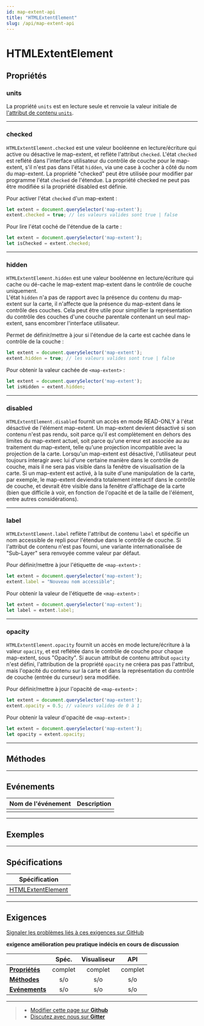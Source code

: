 ```yaml
---
id: map-extent-api
title: "HTMLExtentElement"
slug: /api/map-extent-api
---
```


# HTMLExtentElement

## Propriétés

### units

La propriété `units` est en lecture seule et renvoie la valeur initiale de 
[l'attribut de contenu `units`](../elements/extent/#units).

---

### checked

`HTMLExtentElement.checked` est une valeur booléenne en lecture/écriture qui 
active ou désactive le map-extent, et reflète l'attribut `checked`. L'état 
`checked` est reflété dans l'interface utilisateur du contrôle de couche pour le 
map-extent, s'il n'est pas dans l'état `hidden`, via une case à cocher à côté du 
nom du map-extent.  La propriété "checked" peut être utilisée pour modifier par 
programme l'état `checked` de l'étendue.  La propriété checked ne peut pas être 
modifiée si la propriété disabled est définie.

Pour activer l'état `checked` d'un map-extent :

```js
let extent = document.querySelector('map-extent');
extent.checked = true; // les valeurs valides sont true | false
```

Pour lire l'état coché de l'étendue de la carte :

```js
let extent = document.querySelector('map-extent');
let isChecked = extent.checked;
```
---

### hidden

`HTMLExtentElement.hidden` est une valeur booléenne en lecture/écriture qui cache 
ou dé-cache le map-extent map-extent dans le contrôle de couche uniquement.  
L'état `hidden` n'a pas de rapport avec la présence du contenu du map-extent sur 
la carte, il n'affecte que la présence du map-extent dans le contrôle des couches. 
Cela peut être utile pour simplifier la représentation du contrôle des couches 
d'une couche parentale contenant un seul map-extent, sans encombrer l'interface 
utilisateur. 

Permet de définir/mettre à jour si l'étendue de la carte est cachée dans le 
contrôle de la couche :

```js
let extent = document.querySelector('map-extent');
extent.hidden = true; // les valeurs valides sont true | false
```

Pour obtenir la valeur cachée de `<map-extent>` :

```js
let extent = document.querySelector('map-extent');
let isHidden = extent.hidden;
```
---

### disabled

`HTMLExtentElement.disabled` fournit un accès en mode READ-ONLY à l'état désactivé 
de l'élément map-extent.  Un map-extent devient désactivé si son contenu n'est pas 
rendu, soit parce qu'il est complètement en dehors des limites du map-extent 
actuel, soit parce qu'une erreur est associée au au traitement du map-extent, 
telle qu'une projection incompatible avec la projection de la carte. Lorsqu'un 
map-extent est désactivé, l'utilisateur peut toujours interagir avec lui d'une 
certaine manière dans le contrôle de couche, mais il ne sera pas visible dans la 
fenêtre de visualisation de la carte.  Si un map-extent est activé, à la suite 
d'une manipulation de la carte, par exemple, le map-extent deviendra totalement 
interactif dans le contrôle de couche, et devrait être visible dans la fenêtre 
d'affichage de la carte (bien que difficile à voir, en fonction de l'opacité et 
de la taille de l'élément, entre autres considérations). 

---

### label

`HTMLExtentElement.label` reflète l'attribut de contenu `label` et spécifie un 
nom accessible de repli pour l'étendue dans le contrôle de couche. Si l'attribut 
de contenu  n'est pas fourni, une variante internationalisée de "Sub-Layer" sera 
renvoyée comme valeur par défaut.

Pour définir/mettre à jour l'étiquette de `<map-extent>` :

```js
let extent = document.querySelector('map-extent');
extent.label = "Nouveau nom accessible";
```

Pour obtenir la valeur de l'étiquette de `<map-extent>` :

```js
let extent = document.querySelector('map-extent');
let label = extent.label;
```
---

### opacity

`HTMLExtentElement.opacity` fournit un accès en mode lecture/écriture à la valeur 
`opacity`, et est reflétée dans le contrôle de couche pour chaque map-extent, sous 
"Opacity". Si aucun attribut de contenu attribut `opacity` n'est défini, 
l'attribution de la propriété `opacity` ne créera pas pas l'attribut, mais 
l'opacité  du contenu sur la carte et dans la représentation du contrôle de 
couche (entrée du curseur) sera modifiée.

Pour définir/mettre à jour l'opacité de `<map-extent>` :

```js
let extent = document.querySelector('map-extent');
extent.opacity = 0.5; // valeurs valides de 0 à 1
```

Pour obtenir la valeur d'opacité de `<map-extent>` :

```js
let extent = document.querySelector('map-extent');
let opacity = extent.opacity;
```

---
## Méthodes

---

## Evénements

| Nom de l'événement      	| Description                                          	|
|--------------	|--------------------------------------------------------	|
|  |  |
---

## Exemples

---

## Spécifications

| Spécification                                                |
|--------------------------------------------------------------|
| [HTMLExtentElement](https://maps4html.org/MapML-Specification/spec/#dom-htmlextentelement) |

---

## Exigences

[Signaler les problèmes liés à ces exigences sur GitHub](https://github.com/Maps4HTML/HTML-Map-Element-UseCases-Requirements/issues/new?title=-RÉSUMER+LE+PROBLÈME-&body=-DÉCRIRE+LE+PROBLÈME-)

<p><b><span class="requirement">exigence</span>
<span class="enhancement">amélioration</span>
<span class="impractical">peu pratique</span>
<span class="undecided">indécis</span>
<span class="discussion">en cours de discussion</span></b></p>

|  | Spéc. | Visualiseur | API |
|:---------------------------------------------------------------------------------|:------: |:-----: |:---: |
| [**Propriétés**](#propriétés) | complet | complet | complet |
| [**Méthodes**](#méthodes) | s/o | s/o | s/o |
| [**Evénements**](#evénements) | s/o | s/o | s/o |
---

> - [Modifier cette page sur **Github**](https://github.com/Maps4HTML/web-map-doc/edit/main/i18n/fr/docusaurus-plugin-content-docs/current/api/map-extent-api.md)
> - [Discutez avec nous sur **Gitter**](https://gitter.im/Maps4HTML/chat)
